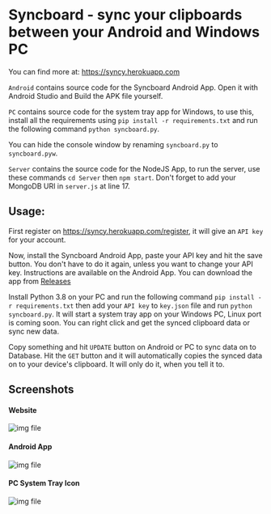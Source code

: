 # Syncboard - sync your clipboards between your Android and Windows PC

You can find more at: https://syncy.herokuapp.com

```Android``` contains source code for the Syncboard Android App. Open it with Android Studio and Build the APK file yourself.


```PC``` contains source code for the system tray app for Windows, to use this, install all the requirements using ```pip install -r requirements.txt``` and run the following command ```python syncboard.py```.


You can hide the console window by renaming ```syncboard.py``` to ```syncboard.pyw```.


```Server``` contains the source code for the NodeJS App, to run the server, use these commands ```cd Server``` then ```npm start```. Don't forget to add your MongoDB URI in ```server.js``` at line 17.



## Usage:

First register on https://syncy.herokuapp.com/register, it will give an ```API key``` for your account.


Now, install the Syncboard Android App, paste your API key and hit the save button. You don't have to do it again, unless you want to change your API key. Instructions are available on the Android App. You can download the app from [Releases](https://github.com/jaychandra6/syncboard/releases/tag/0.1)


Install Python 3.8 on your PC and run the following command ```pip install -r requirements.txt``` then add your ```API key``` to ```key.json``` file and run ```python syncboard.py```. It will start a system tray app on your Windows PC, Linux port is coming soon. You can right click and get the synced clipboard data or sync new data.


Copy something and hit ```UPDATE``` button on Android or PC to sync data on to Database. Hit the ```GET``` button and it will automatically copies the synced data on to your device's clipboard. It will only do it, when you tell it to.


## Screenshots

#### Website

![img file](https://github.com/jaychandra6/syncboard/blob/main/screenshot.PNG)

#### Android App

![img file](https://github.com/jaychandra6/syncboard/blob/main/android_screenshot.jpg)

#### PC System Tray Icon
![img file](https://github.com/jaychandra6/syncboard/blob/main/pc_screenshot.PNG)
